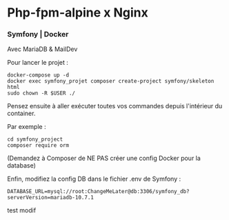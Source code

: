 # Php-fpm-alpine x Nginx
### Symfony | Docker

Avec MariaDB & MailDev

Pour lancer le projet :
````shell
docker-compose up -d
docker exec symfony_projet composer create-project symfony/skeleton html
sudo chown -R $USER ./
````

Pensez ensuite à aller exécuter toutes vos commandes depuis l'intérieur du container.

Par exemple :
````shell
cd symfony_project
composer require orm
````
(Demandez à Composer de NE PAS créer une config Docker pour la database)

Enfin, modifiez la config DB dans le fichier .env de Symfony :
````shell
DATABASE_URL=mysql://root:ChangeMeLater@db:3306/symfony_db?serverVersion=mariadb-10.7.1
````
test modif